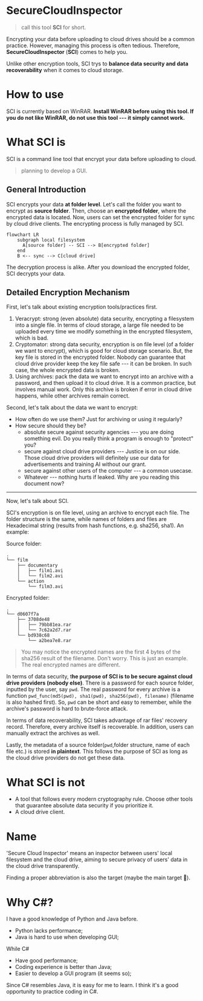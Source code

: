 # SecureCloudInspector
> call this tool **SCI** for short.

Encrypting your data before uploading to cloud drives should be a common practice. However, managing this process is often tedious. Therefore, **SecureCloudInspector** (**SCI**) comes to help you.

Unlike other encryption tools, SCI trys to **balance data security and data recoverability** when it comes to cloud storage.

# How to use

SCI is currently based on WinRAR. **Install WinRAR before using this tool. If you do not like WinRAR,  do not use this tool --- it simply cannot work.**

# What SCI is

SCI is a command line tool that encrypt your data before uploading to cloud.

> planning to develop a GUI.

## General Introduction

SCI encrypts your data **at folder level**. Let's call the folder you want to encrypt as **source folder**. Then, choose an **encrypted folder**, where the encrypted data is located. Now, users can set the encrypted folder for sync by cloud drive clients. The encrypting process is fully managed by SCI.

```mermaid
flowchart LR
    subgraph local filesystem
      A[source folder] -- SCI --> B[encrypted folder]
    end
    B <-- sync --> C[cloud drive]
```


The decryption process is alike. After you download the encrypted folder, SCI decrypts your data.



## Detailed Encryption Mechanism

First, let's talk about existing encryption tools/practices first.

1. Veracrypt: strong (even absolute) data security, encrypting a filesystem into a single file. In terms of cloud storage, a large file needed to be uploaded every time we modify something in the encrypted filesystem, which is bad.
2. Cryptomator: strong data security, encryption is on file level (of a folder we want to encrypt), which is good for cloud storage scenario. But, the key file is stored in the encrypted folder. Nobody can guarantee that cloud drive provider keep the key file safe --- it can be broken. In such case, the whole encrypted data is broken. 
3. Using archives: pack the data we want to encrypt into an archive with a password, and then upload it to cloud drive. It is a common practice, but involves manual work. Only this archive is broken if error in cloud drive happens, while other archives remain correct.

Second, let's talk about the data we want to encrypt:
- How often do we use them? Just for archiving or using it regularly?
- How secure should they be?
  - absolute secure against security agencies --- you are doing something evil. Do you really think a program is enough to "protect" you?
  - secure against cloud drive providers --- Justice is on our side. Those cloud drive providers will definitely use our data for advertisements and training AI without our grant.
  - secure against other users of the computer --- a common usecase.
  - Whatever --- nothing hurts if leaked. Why are you reading this document now?

---

Now, let's talk about SCI.

SCI's encryption is on file level, using an archive to encrypt each file. The folder structure is the same, while names of folders and files are Hexadecimal string (results from hash functions, e.g. sha256, sha1). An example:

Source folder:
```
.
└── film
    ├── documentary
    │   ├── film1.avi
    │   └── film2.avi
    └── action
        └── film3.avi
```
Encrypted folder:
```
.
└── d0607f7a
    ├── 3708de48
    │   ├── 79bb81ea.rar
    │   └── 7c62a2d7.rar
    └── bd938c68
        └── a2bea7e8.rar
```
> You may notice the encrypted names are the first 4 bytes of the sha256 result of the filename. Don't worry. This is just an example. The real encrypted names are different.  

In terms of data security, t**he purpose of SCI is to be secure against cloud drive providers (nobody else)**. There is a password for each source folder, inputted by the user, say `pwd`. The real password for every archive is a function `pwd_func(md5(pwd), sha1(pwd), sha256(pwd), filename)` (filename is also hashed first). So, `pwd` can be short and easy to remember, while the archive's password is hard to brute-force attack.

In terms of data recoverability, SCI takes advantage of rar files' recovery record. Therefore, every archive itself is recoverable. In addition, users can manually extract the archives as well.

Lastly, the metadata of a source folder(`pwd`,folder structure, name of each file etc.) is stored **in plaintext**. This follows the purpose of SCI as long as the cloud drive providers do not get these data. 

# What SCI is not
- A tool that follows every modern cryptography rule. Choose other tools that guarantee absolute data security if you prioritize it.
- A cloud drive client.

# Name

'Secure Cloud Inspector' means an inspector between users' local filesystem and the cloud drive, aiming to secure privacy of users' data in the cloud drive transparently.

Finding a proper abbreviation is also the target (maybe the main target 🤣).

# Why C#?

I have a good knowledge of Python and Java before. 
- Python lacks performance;
- Java is hard to use when developing GUI;

While C#
- Have good performance;
- Coding experience is better than Java;
- Easier to develop a GUI program (it seems so);

Since C# resembles Java, it is easy for me to learn. I think it's a good opportunity to practice coding in C#.

